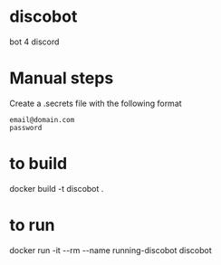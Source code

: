 # discobot
bot 4 discord

# Manual steps
Create a .secrets file with the following format

    email@domain.com
    password

# to build
docker build -t discobot .

# to run
docker run -it --rm --name running-discobot discobot

